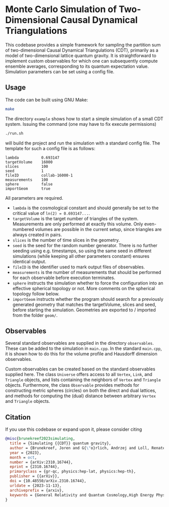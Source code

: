 # Monte Carlo Simulation of Two-Dimensional Causal Dynamical Triangulations

This codebase provides a simple framework for sampling the partition sum of two-dimensional Causal Dynamical Triangulations (CDT), primarily as a model of two-dimensional lattice quantum gravity. It is straightforward to implement custom observables for which one can subsequently compute ensemble averages, corresponding to its quantum expectation value. Simulation parameters can be set using a config file. 

## Usage
The code can be built using GNU Make:
```bash
make
```
The directory `example` shows how to start a simple simulation of a small CDT system. Issuing the command (one may have to fix execute permissions)
```bash
./run.sh
```
will build the project and run the simulation with a standard config file. The template for such a config file is as follows:
```
lambda          0.693147
targetVolume    16000
slices          100
seed            1
fileID          collab-16000-1
measurements    100
sphere          false
importGeom      true
```
All parameters are required. 

- `lambda` is the cosmological constant and should generally be set to the critical value of `ln(2) = 0.693147...`.
- `targetVolume` is the target number of triangles of the system. Measurements are only performed at exactly this volume. Only even-numbered volumes are possible in the current setup, since triangles are always created in pairs.
- `slices` is the number of time slices in the geometry.
- `seed` is the seed for the random number generator. There is no further seeding using e.g. timestamps, so using the same seed in different simulations (while keeping all other parameters constant) ensures identical output.
- `fileID` is the identifier used to mark output files of observables.
- `measurements` is the number of measurements that should be performed for each observable before execution terminates.
- `sphere` instructs the simulation whether to force the configuration into an effective spherical topology or not. More comments on the spherical topology follow below.
- `importGeom` instructs whether the program should search for a previously generated geometry that matches the targetVolume, slices and seed, before starting the simulation. Geometries are exported to / imported from the folder `geom/`.

## Observables
Several standard observables are supplied in the directory `observables`. These can be added to the simulation in `main.cpp`. In the standard `main.cpp`, it is shown how to do this for the volume profile and Hausdorff dimension observables.

Custom observables can be created based on the standard observables supplied here. The class `Universe` offers access to all `Vertex`, `Link`, and `Triangle` objects, and lists containing the neighbors of `Vertex` and `Triangle` objects. Furthermore, the class `Observable` provides methods for constructing metric spheres (circles) on both the direct and dual lattices, and methods for computing the (dual) distance between arbitrary `Vertex` and `Triangle` objects.

## Citation
If you use this codebase or expand upon it, please consider citing

```bibtex
@misc{brunekreef2023simulating,
  title = {Simulating {{CDT}} quantum gravity},
  author = {Brunekreef, Joren and G{\"o}rlich, Andrzej and Loll, Renate},
  year = {2023},
  month = oct,
  number = {arXiv:2310.16744},
  eprint = {2310.16744},
  primaryclass = {gr-qc, physics:hep-lat, physics:hep-th},
  publisher = {{arXiv}},
  doi = {10.48550/arXiv.2310.16744},
  urldate = {2023-11-13},
  archiveprefix = {arxiv},
  keywords = {General Relativity and Quantum Cosmology,High Energy Physics - Lattice,High Energy Physics - Theory}
}
```

